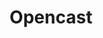 ---
title: Opencast
description: Work I have done whilst working at Opencast!
image:

# Badge style
# https://color.adobe.com/search?q=Neutral%20palette&t=term
style:
    background: "#1f2353"
    color: "#fff"
---